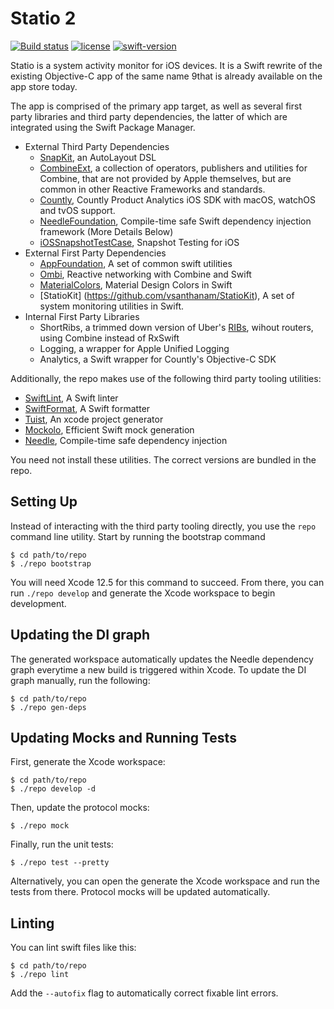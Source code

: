 # Statio 2
[![Build status](https://badge.buildkite.com/ccfb90471cd44a5cfcab3e2841fd6eceb47d2b315aee7c1d31.svg)](https://buildkite.com/varun-santhanam/statio-main-branch)
[![license](https://img.shields.io/github/license/vsanthanam/vsalert.svg)](https://en.wikipedia.org/wiki/MIT_License)
[![swift-version](https://img.shields.io/badge/Swift-5.4-orange)](https://www.swift.org)

Statio is a system activity monitor for iOS devices. It is a Swift rewrite of the existing Objective-C app of the same name 9that is already available on the app store today.

The app is comprised of the primary app target, as well as several first party libraries and third party dependencies, the latter of which are integrated using the Swift Package Manager.

- External Third Party Dependencies
    - [SnapKit](https://snapkit.io), an AutoLayout DSL
    - [CombineExt](https://github.com/CombineCommunity/CombineExt), a collection of operators, publishers and utilities for Combine, that are not provided by Apple themselves, but are common in other Reactive Frameworks and standards.
    - [Countly](https://github.com/Countly/countly-sdk-ios), Countly Product Analytics iOS SDK with macOS, watchOS and tvOS support.
    - [NeedleFoundation](https://github.com/uber/needle), Compile-time safe Swift dependency injection framework (More Details Below)
    - [iOSSnapshotTestCase](https://github.com/uber/ios-snapshot-test-case), Snapshot Testing for iOS
- External First Party Dependencies
    - [AppFoundation](https://github.com/vsanthanam/AppFoundation/), A set of common swift utilities
    - [Ombi](https://ombi.network), Reactive networking with Combine and Swift
    - [MaterialColors](https://swiftmaterialcolors.xyz), Material Design Colors in Swift
    - [StatioKit] (https://github.com/vsanthanam/StatioKit), A set of system monitoring utilities in Swift.
- Internal First Party Libraries
    - ShortRibs, a trimmed down version of Uber's [RIBs](https://github.com/uber/ribs), wihout routers, using Combine instead of RxSwift
    - Logging, a wrapper for Apple Unified Logging
    - Analytics, a Swift wrapper for Countly's Objective-C SDK

Additionally, the repo makes use of the following third party tooling utilities:
- [SwiftLint](https://realm.github.io/SwiftLint/), A Swift linter
- [SwiftFormat](https://github.com/nicklockwood/SwiftFormat), A Swift formatter
- [Tuist](https://tuist.io), An xcode project generator
- [Mockolo](https://github.com/uber/ribs), Efficient Swift mock generation
- [Needle](https://github.com/uber/needle), Compile-time safe dependency injection

You need not install these utilities. The correct versions are bundled in the repo.

## Setting Up

Instead of interacting with the third party tooling directly, you use the `repo` command line utility. Start by running the bootstrap command

```
$ cd path/to/repo
$ ./repo bootstrap
```

You will need Xcode 12.5 for this command to succeed. From there, you can run `./repo develop` and generate the Xcode workspace to begin development.

## Updating the DI graph

The generated workspace automatically updates the Needle dependency graph everytime a new build is triggered within Xcode. To update the DI graph manually, run the following:

```
$ cd path/to/repo
$ ./repo gen-deps
```

## Updating Mocks and Running Tests

First, generate the Xcode workspace:

```
$ cd path/to/repo
$ ./repo develop -d
```

Then, update the protocol mocks:

```
$ ./repo mock
```

Finally, run the unit tests:

```
$ ./repo test --pretty
```

Alternatively, you can open the generate the Xcode workspace and run the tests from there. Protocol mocks will be updated automatically.

## Linting

You can lint swift files like this:

```
$ cd path/to/repo
$ ./repo lint
```

Add the `--autofix` flag to automatically correct fixable lint errors.